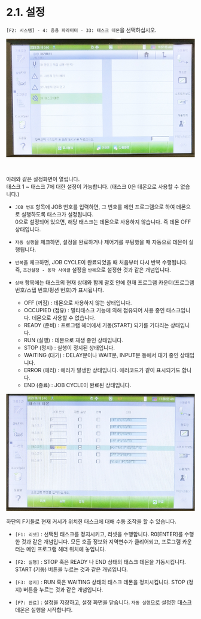 ﻿# 2.1. 설정

`[F2: 시스템] - 4: 응용 파라미터 - 33: 태스크 데몬`을 선택하십시오.

![태스크 데몬 메뉴](../_assets/menu.png)

<br>

아래와 같은 설정화면이 열립니다.  
태스크 1 ~ 태스크 7에 대한 설정이 가능합니다. (태스크 0은 데몬으로 사용할 수 없습니다.)

- `JOB 번호` 항목에 JOB 번호를 입력하면, 그 번호를 메인 프로그램으로 하여 데몬으로 실행하도록 태스크가 설정됩니다.  
0으로 설정되어 있으면, 해당 태스크는 데몬으로 사용하지 않습니다. 즉 데몬 OFF 상태입니다.

- `자동 실행`을 체크하면, 설정을 완료하거나 제어기를 부팅했을 때 자동으로 데몬이 실행됩니다.
- `반복`을 체크하면, JOB CYCLE이 완료되었을 때 처음부터 다시 반복 수행됩니다. 즉, `조건설정 - 동작 사이클` 설정을 `반복`으로 설정한 것과 같은 개념입니다.

- `상태` 항목에는 태스크의 현재 상태와 함께 괄호 안에 현재 프로그램 카운터(프로그램 번호/스텝 번호/펑션 번호)가 표시됩니다.

  - OFF (꺼짐) : 데몬으로 사용하지 않는 상태입니다.
  - OCCUPIED (점유) : 멀티태스크 기능에 의해 점유되어 사용 중인 태스크입니다. 데몬으로 사용할 수 없습니다.
  - READY (준비) : 프로그램 헤더에서 기동(START) 되기를 기다리는 상태입니다.
  - RUN (실행) : 데몬으로 재생 중인 상태입니다.
  - STOP (정지) : 실행이 정지된 상태입니다.
  - WAITING (대기) : DELAY문이나 WAIT문, INPUT문 등에서 대기 중인 상태입니다.
  - ERROR (에러) : 에러가 발생한 상태입니다. 에러코드가 같이 표시되기도 합니다.
  - END (종료) : JOB CYCLE이 완료된 상태입니다.

![태스크 데몬 설정 화면](../_assets/setting.png)

하단의 F키들로 현재 커서가 위치한 태스크에 대해 수동 조작을 할 수 있습니다.

- `[F1: 리셋]` : 선택된 태스크를 정지시키고, 리셋을 수행합니다. R0[ENTER]를 수행한 것과 같은 개념입니다. 모든 호출 정보와 지역변수가 클리어되고, 프로그램 카운터는 메인 프로그램 헤더 위치에 놓입니다.
- `[F2: 실행]` : STOP 혹은 READY 나 END 상태의 태스크 데몬을 기동시킵니다. START (기동) 버튼을 누르는 것과 같은 개념입니다.
- `[F3: 정지]` : RUN 혹은 WAITING 상태의 태스크 데몬을 정지시킵니다. STOP (정지) 버튼을 누르는 것과 같은 개념입니다.

- `[F7: 완료]` : 설정을 저장하고, 설정 화면을 닫습니다. `자동 실행`으로 설정한 태스크 데몬은 실행을 시작합니다.
